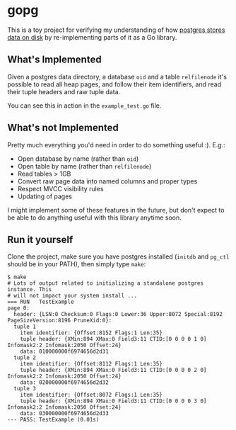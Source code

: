 # gopg

This is a toy project for verifying my understanding of how [postgres stores
data on
disk](https://www.postgresql.org/docs/9.6/static/storage-page-layout.html) by
re-implementing parts of it as a Go library.

## What's Implemented

Given a postgres data directory, a database `oid` and a table `relfilenode`
it's possible to read all heap pages, and follow their item identifiers, and
read their tuple headers and raw tuple data.

You can see this in action in the `example_test.go` file.

## What's not Implemented

Pretty much everything you'd need in order to do something useful :). E.g.:

* Open database by name (rather than `oid`)
* Open table by name (rather than `relfilenode`)
* Read tables > 1GB
* Convert raw page data into named columns and proper types
* Respect MVCC visibility rules
* Updating of pages

I might implement some of these features in the future, but don't expect to be
able to do anything useful with this library anytime soon.

## Run it yourself

Clone the project, make sure you have postgres installed (`initdb` and `pg_ctl`
should be in your PATH), then simply type `make`:

```
$ make
# Lots of output related to initializing a standalone postgres instance. This
# will not impact your system install ...
=== RUN   TestExample
page 0:
  header: {LSN:0 Checksum:0 Flags:0 Lower:36 Upper:8072 Special:8192 PageSizeVersion:8196 PruneXid:0}:
  tuple 1
    item identifier: {Offset:8152 Flags:1 Len:35}
    tuple header: {XMin:894 XMax:0 Field3:11 CTID:[0 0 0 0 1 0] Infomask2:2 Infomask:2050 Offset:24}
    data: 010000000f6974656d2d31
  tuple 2
    item identifier: {Offset:8112 Flags:1 Len:35}
    tuple header: {XMin:894 XMax:0 Field3:11 CTID:[0 0 0 0 2 0] Infomask2:2 Infomask:2050 Offset:24}
    data: 020000000f6974656d2d32
  tuple 3
    item identifier: {Offset:8072 Flags:1 Len:35}
    tuple header: {XMin:894 XMax:0 Field3:11 CTID:[0 0 0 0 3 0] Infomask2:2 Infomask:2050 Offset:24}
    data: 030000000f6974656d2d33
--- PASS: TestExample (0.01s)
```
